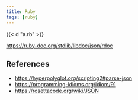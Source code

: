 ```yaml
---
title: Ruby
tags: [ruby]
---
```


{{< d "a.rb" >}}

<https://ruby-doc.org/stdlib/libdoc/json/rdoc>

## References

- <https://hyperpolyglot.org/scripting2#parse-json>
- <https://programming-idioms.org/idiom/91>
- <https://rosettacode.org/wiki/JSON>

